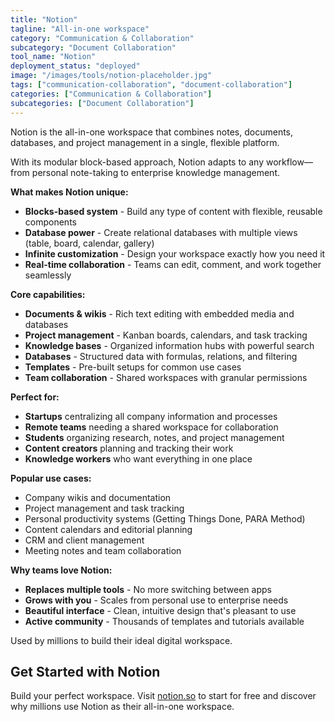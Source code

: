 ```yaml
---
title: "Notion"
tagline: "All-in-one workspace"
category: "Communication & Collaboration"
subcategory: "Document Collaboration"
tool_name: "Notion"
deployment_status: "deployed"
image: "/images/tools/notion-placeholder.jpg"
tags: ["communication-collaboration", "document-collaboration"]
categories: ["Communication & Collaboration"]
subcategories: ["Document Collaboration"]
---
```

Notion is the all-in-one workspace that combines notes, documents, databases, and project management in a single, flexible platform.

With its modular block-based approach, Notion adapts to any workflow—from personal note-taking to enterprise knowledge management.

**What makes Notion unique:**
- **Blocks-based system** - Build any type of content with flexible, reusable components
- **Database power** - Create relational databases with multiple views (table, board, calendar, gallery)
- **Infinite customization** - Design your workspace exactly how you need it
- **Real-time collaboration** - Teams can edit, comment, and work together seamlessly

**Core capabilities:**
- **Documents & wikis** - Rich text editing with embedded media and databases
- **Project management** - Kanban boards, calendars, and task tracking
- **Knowledge bases** - Organized information hubs with powerful search
- **Databases** - Structured data with formulas, relations, and filtering
- **Templates** - Pre-built setups for common use cases
- **Team collaboration** - Shared workspaces with granular permissions

**Perfect for:**
- **Startups** centralizing all company information and processes
- **Remote teams** needing a shared workspace for collaboration
- **Students** organizing research, notes, and project management
- **Content creators** planning and tracking their work
- **Knowledge workers** who want everything in one place

**Popular use cases:**
- Company wikis and documentation
- Project management and task tracking
- Personal productivity systems (Getting Things Done, PARA Method)
- Content calendars and editorial planning
- CRM and client management
- Meeting notes and team collaboration

**Why teams love Notion:**
- **Replaces multiple tools** - No more switching between apps
- **Grows with you** - Scales from personal use to enterprise needs
- **Beautiful interface** - Clean, intuitive design that's pleasant to use
- **Active community** - Thousands of templates and tutorials available

Used by millions to build their ideal digital workspace.

## Get Started with Notion

Build your perfect workspace. Visit [notion.so](https://www.notion.so) to start for free and discover why millions use Notion as their all-in-one workspace.